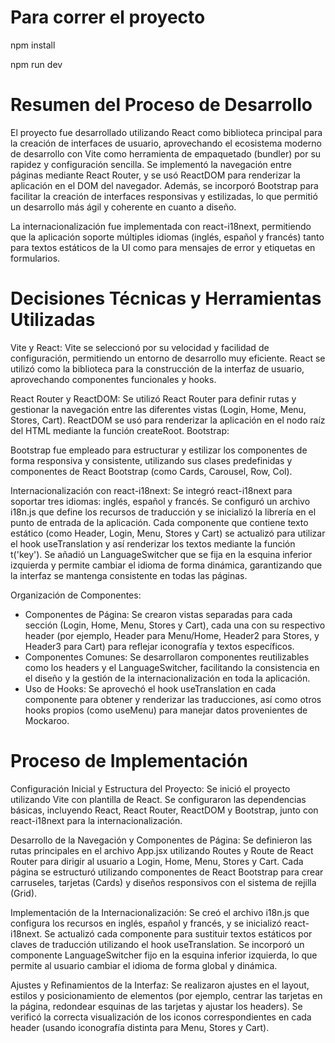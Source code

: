 # Para correr el proyecto
npm install

npm run dev

# Resumen del Proceso de Desarrollo
El proyecto fue desarrollado utilizando React como biblioteca principal para la creación de interfaces de usuario, aprovechando el ecosistema moderno de desarrollo con Vite como herramienta de empaquetado (bundler) por su rapidez y configuración sencilla. Se implementó la navegación entre páginas mediante React Router, y se usó ReactDOM para renderizar la aplicación en el DOM del navegador. Además, se incorporó Bootstrap para facilitar la creación de interfaces responsivas y estilizadas, lo que permitió un desarrollo más ágil y coherente en cuanto a diseño.

La internacionalización fue implementada con react-i18next, permitiendo que la aplicación soporte múltiples idiomas (inglés, español y francés) tanto para textos estáticos de la UI como para mensajes de error y etiquetas en formularios.

# Decisiones Técnicas y Herramientas Utilizadas

Vite y React:
Vite se seleccionó por su velocidad y facilidad de configuración, permitiendo un entorno de desarrollo muy eficiente.
React se utilizó como la biblioteca para la construcción de la interfaz de usuario, aprovechando componentes funcionales y hooks.

React Router y ReactDOM:
Se utilizó React Router para definir rutas y gestionar la navegación entre las diferentes vistas (Login, Home, Menu, Stores, Cart).
ReactDOM se usó para renderizar la aplicación en el nodo raíz del HTML mediante la función createRoot.
Bootstrap:

Bootstrap fue empleado para estructurar y estilizar los componentes de forma responsiva y consistente, utilizando sus clases predefinidas y componentes de React Bootstrap (como Cards, Carousel, Row, Col).

Internacionalización con react-i18next:
Se integró react-i18next para soportar tres idiomas: inglés, español y francés.
Se configuró un archivo i18n.js que define los recursos de traducción y se inicializó la librería en el punto de entrada de la aplicación.
Cada componente que contiene texto estático (como Header, Login, Menu, Stores y Cart) se actualizó para utilizar el hook useTranslation y así renderizar los textos mediante la función t('key').
Se añadió un LanguageSwitcher que se fija en la esquina inferior izquierda y permite cambiar el idioma de forma dinámica, garantizando que la interfaz se mantenga consistente en todas las páginas.

Organización de Componentes:
- Componentes de Página: Se crearon vistas separadas para cada sección (Login, Home, Menu, Stores y Cart), cada una con su respectivo header (por ejemplo, Header para Menu/Home, Header2 para Stores, y Header3 para Cart) para reflejar iconografía y textos específicos.
- Componentes Comunes: Se desarrollaron componentes reutilizables como los headers y el LanguageSwitcher, facilitando la consistencia en el diseño y la gestión de la internacionalización en toda la aplicación.
- Uso de Hooks: Se aprovechó el hook useTranslation en cada componente para obtener y renderizar las traducciones, así como otros hooks propios (como useMenu) para manejar datos provenientes de Mockaroo.

# Proceso de Implementación

Configuración Inicial y Estructura del Proyecto:
Se inició el proyecto utilizando Vite con plantilla de React.
Se configuraron las dependencias básicas, incluyendo React, React Router, ReactDOM y Bootstrap, junto con react-i18next para la internacionalización.

Desarrollo de la Navegación y Componentes de Página:
Se definieron las rutas principales en el archivo App.jsx utilizando Routes y Route de React Router para dirigir al usuario a Login, Home, Menu, Stores y Cart.
Cada página se estructuró utilizando componentes de React Bootstrap para crear carruseles, tarjetas (Cards) y diseños responsivos con el sistema de rejilla (Grid).

Implementación de la Internacionalización:
Se creó el archivo i18n.js que configura los recursos en inglés, español y francés, y se inicializó react-i18next.
Se actualizó cada componente para sustituir textos estáticos por claves de traducción utilizando el hook useTranslation.
Se incorporó un componente LanguageSwitcher fijo en la esquina inferior izquierda, lo que permite al usuario cambiar el idioma de forma global y dinámica.

Ajustes y Refinamientos de la Interfaz:
Se realizaron ajustes en el layout, estilos y posicionamiento de elementos (por ejemplo, centrar las tarjetas en la página, redondear esquinas de las tarjetas y ajustar los headers).
Se verificó la correcta visualización de los iconos correspondientes en cada header (usando iconografía distinta para Menu, Stores y Cart).

